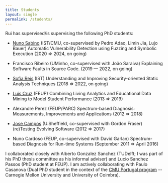 ```yaml
---
title: Students
layout: single
permalink: /students/
---
```


Rui has supervised/is supervising the following PhD students:

* [Nuno Sabino](https://www.cmuportugal.org/students/nuno-sabino/) (IST/CMU, co-supervised by Pedro Adao, Limin Jia, Lujo Bauer) Automatic Vulnerability 
Detection using Fuzzing and Symbolic Execution (2020 ⇒ 2024, on going)

* Francisco Ribeiro (UMinho, co-supervised with João Saraiva) Explaining Software Faults in Source Code. (2019 — 2022, on going)

* [Sofia Reis](https://sofiaoreis.github.io/) (IST) Understanding and Improving Security-oriented Static Analysis Techniques (2018 ⇒ 2022, on going)

* [Luis Cruz](https://luiscruz.github.io/) (FEUP) Combining Living Analytics and Educational Data Mining to Model Student Performance (2013 ⇒ 2019)

* Alexandre Perez (FEUP/PARC) Spectrum-based Diagnosis: Measurements, Improvements and Applications (2012 ⇒ 2018)

* [Jose Campos](https://jose.github.io/) (U.Sheffield, co-supervised with Gordon Fraser) (re)Testing Evolving Software (2012 ⇒ 2017)

* Nuno Cardoso (FEUP, co-supervised with David Garlan) Spectrum-based Diagnosis for Run-time Systems (September 2011 ⇒ April 2016)

<p>I collaborated closely with Alberto Gonzalez Sanchez (TUDelft; I was part of his PhD thesis committee as his informal adviser) and Lucio Sanchez Passos (PhD student at FEUP). I am actively collaborating with Paulo Casanova (Dual PhD student in the context of the <a href="http://www.cmuportugal.org/">CMU Portugal program</a> -- Carnegie Mellon University and University of Coimbra).</p>
